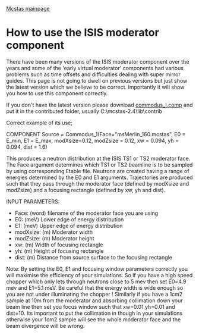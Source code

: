 [Mcstas mainpage](/mcstas/)


How to use the ISIS moderator component
=======================================

There have been many versions of the ISIS moderator component over the years and some of the 'early virtual moderator' components had various problems such as time offsets and difficulties dealing with super mirror guides. This page is not going to dwell on previous versions but just show the latest version which we believe to be correct. Importantly it will show you how to use this component correctly. 

If you don't have the latest version please download [commodus_I.comp](https://www.dropbox.com/s/7eucgnpbn8yf9o6/Commodus_I.comp?dl=0) and put it in the contributed folder, usually C:\mcstas-2.4\lib\contrib

Correct example of its use;

COMPONENT Source =   Commodus_1(Face="msMerlin_160.mcstas", E0 = E_min, E1 = E_max, modXsize=0.12, modZsize = 0.12,  xw = 0.094, yh = 0.094, dist = 1.6)

This produces a neutron distribution at the ISIS TS1 or TS2 moderator face. The Face argument determines which TS1 or TS2 beamline is to be sampled by using corresponding Etable file. Neutrons are created having a range of energies determined by the E0 and E1 arguments. Trajectories are produced such that they pass through the moderator face (defined by modXsize and modZsize) and a focusing rectangle (defined by xw, yh and dist).

INPUT PARAMETERS:
 
 * Face:   (word)  filename of the moderator face you are using
 * E0:       (meV) Lower edge of energy distribution
 * E1:       (meV) Upper edge of energy distribution
 * modXsize: (m)   Moderator width
 * modZsize: (m)   Moderator height
 * xw:       (m)   Width of focusing rectangle
 * yh:       (m)   Height of focusing rectangle
 * dist:     (m)   Distance from source surface to the focusing rectangle

Note: By setting the E0, E1 and focusing window parameters correctly you will maximise the efficiency of your simulations. So if you have a high speed chopper which only lets through neutrons close to 5 mev then set E0=4.9 mev and E1=5.1 meV. Be careful that the energy width is wide enough so you are not under illuminating the chopper ! Similarly if you have a 1cm2 sample at 10m from the moderator and absorbing collimation down your beam line then set you focus window such that xw=0.01 yh=0.01 and dist=10. Its important to put the collimation in though in your simulations otherwise your 1cm2 sample will see the whole moderator face and the beam divergence will be wrong. 
